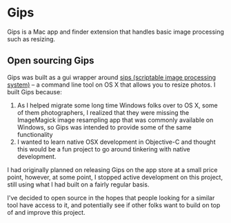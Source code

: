 # Gips

Gips is a Mac app and finder extension that handles basic image processing such as resizing.

## Open sourcing Gips

Gips was built as a gui wrapper around [sips (scriptable image processing system)](https://www.google.ca/url?sa=t&rct=j&q=&esrc=s&source=web&cd=1&cad=rja&uact=8&ved=0ahUKEwiqsKqw6bDYAhXm54MKHUteCQIQFggpMAA&url=https%3A%2F%2Fdeveloper.apple.com%2Flegacy%2Flibrary%2Fdocumentation%2FDarwin%2FReference%2FManPages%2Fman1%2Fsips.1.html&usg=AOvVaw2vXZ3FxyN6B4zPCB2JDSrp) – a command line tool on OS X that allows you to resize photos. I built Gips because:

1. As I helped migrate some long time Windows folks over to OS X, some of them photographers, I realized that they were missing the ImageMagick image resampling app that was commonly available on Windows, so Gips was intended to provide some of the same functionality
2. I wanted to learn native OSX development in Objective-C and thought this would be a fun project to go around tinkering with native development. 

I had originally planned on releasing Gips on the app store at a small price point, however, at some point, I stopped active development on this project, still using what I had built on a fairly regular basis. 

I've decided to open source in the hopes that people looking for a similar tool have access to it, and potentially see if other folks want to build on top of and improve this project. 



